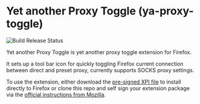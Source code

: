 # Yet another Proxy Toggle (ya-proxy-toggle)
![Build Release Status](https://github.com/xiaoliu/ya-proxy-toggle/actions/workflows/cd.yml/badge.svg)

Yet another Proxy Toggle is yet another proxy toggle extension for Firefox.

It sets up a tool bar icon for quickly toggling Firefox current connection between direct and preset proxy, currently supports SOCKS proxy settings.

To use the extension, either download the [pre-signed XPI file](https://github.com/xiaoliu/ya-proxy-toggle/releases) to install directly to Firefox or clone this repo and self sign your extension package via the [official instructions from Mozilla](https://extensionworkshop.com/documentation/develop/getting-started-with-web-ext/#package-sign-and-publish-an-extension).
